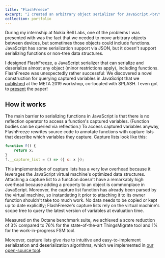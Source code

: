 ```yaml
---
title: "FlashFreeze"
excerpt: "I created an arbitrary object serializer for JavaScript.<br/>Part of my internship at Nokia Bell Labs."
collection: portfolio
---
```


During my internship at Nokia Bell Labs, one of the problems I was presented with was the fact that we needed to move arbitrary objects between devices, but sometimes those objects could include functions.
JavaScript has some serialization support via JSON, but it doesn't support serializing functions or non-tree data structures.

I designed FlashFreeze, a JavaScript serializer that can serialize and deserialize almost any object (minor restrictions apply), including functions.
FlashFreeze was unexpectedly rather successful: We discovered a novel construction for querying captured variables in JavaScript that we [published](/publication/2019-flashfreeze) at the META 2019 workshop, co-located with SPLASH.
I even got to [present](/talk/2019-flashfreeze) the paper!

## How it works

The main barrier to serializing functions in JavaScript is that there is no reflection operator to access a function's captured variables. (Function bodies can be queried via reflection.)
To access captured variables anyway, FlashFreeze rewrites source code to annotate functions with capture lists that describe which variables they capture.
Capture lists look like this:
```js
function f() {
    return x;
}
f.__capture_list = () => ({ x: x });
```

This implementation of capture lists has a very low overhead because it leverages the JavaScript virtual machine's optimized data structures.
Attaching a capture list to a function doesn't have a remarkably high overhead because adding a property to an object is commonplace in JavaScript.
Moreover, the capture list function has already been parsed by the virtual machine, so instantiating it prior to attaching it to its owner function shouldn't take too much work.
No data needs to be copied or kept up to date explicitly; FlashFreeze's capture lists rely on the virtual machine's scope tree to query the latest version of variables at evaluation time.

Measured on the Octane benchmark suite, we achieved a score reduction of 3% compared to 76% for the state-of-the-art ThingsMigrate tool and 1% for the work-in-progress FSM tool.

Moreover, capture lists give rise to intuitive and easy-to-implement serialization and deserialization algorithms,
which we implemented in [our open-source tool](https://github.com/nokia/ts-serialize-closures).
